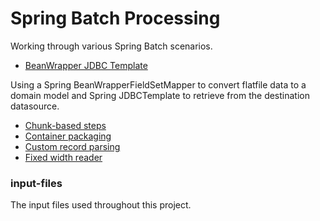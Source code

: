 # Spring Batch Processing

Working through various Spring Batch scenarios.

- [BeanWrapper JDBC Template](./bean-wrapper-jdbc-template)

Using a Spring BeanWrapperFieldSetMapper to convert flatfile data to a domain model and Spring JDBCTemplate to retrieve from the destination datasource.

- [Chunk-based steps](./chunk-based-steps/)
- [Container packaging](./container-packaging/)
- [Custom record parsing](./custom-record-parsing/)
- [Fixed width reader](./fixedwidth-reader/)


### input-files

The input files used throughout this project.